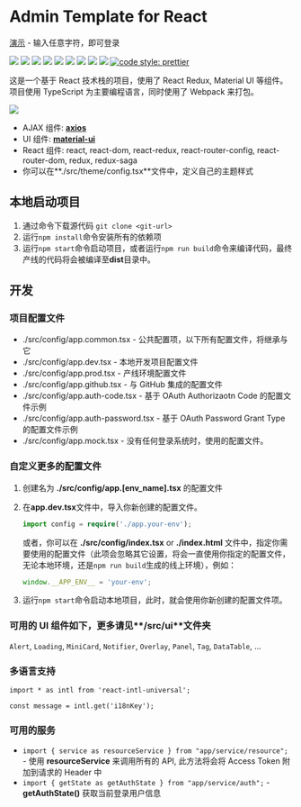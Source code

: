 # Admin Template for React

[演示](https://admin-react.bndy.net/) - 输入任意字符，即可登录

![](https://github.com/bndynet/admin-template-for-react/workflows/CI/badge.svg)
![](https://img.shields.io/badge/Language-TypeScript-blue.svg)
![](https://img.shields.io/badge/Language-SCSS-blue.svg)
![](https://img.shields.io/badge/React-16.3-brightgreen.svg?logo=react)
![](https://img.shields.io/badge/React-Redux-brightgreen.svg?logo=react)
![](https://img.shields.io/badge/React-react--router--config-brightgreen.svg?logo=react)
![](https://img.shields.io/badge/React-react--intl-brightgreen.svg?logo=react)
![](https://img.shields.io/badge/React-connected--react--router-brightgreen.svg?logo=react)
![](https://img.shields.io/badge/React-Redux%20Saga-brightgreen.svg?logo=react)
[![code style: prettier](https://img.shields.io/badge/Code_Style-Prettier-ff69b4.svg)](https://github.com/prettier/prettier)

这是一个基于 React 技术栈的项目，使用了 React Redux, Material UI 等组件。项目使用 TypeScript 为主要编程语言，同时使用了 Webpack 来打包。

![](https://raw.githubusercontent.com/bndynet/admin-template-for-react/master/docs/images/admin-home.png)

- AJAX 组件: **[axios](https://github.com/axios/axios)**
- UI 组件: **[material-ui](https://material-ui.com/)**
- React 组件: react, react-dom, react-redux, react-router-config, react-router-dom, redux, redux-saga
- 你可以在**./src/theme/config.tsx**文件中，定义自己的主题样式

## 本地启动项目

1. 通过命令下载源代码 `git clone <git-url>`
2. 运行`npm install`命令安装所有的依赖项
3. 运行`npm start`命令启动项目，或者运行`npm run build`命令来编译代码，最终产线的代码将会被编译至**dist**目录中。

## 开发

### 项目配置文件

- ./src/config/app.common.tsx - 公共配置项，以下所有配置文件，将继承与它
- ./src/config/app.dev.tsx - 本地开发项目配置文件
- ./src/config/app.prod.tsx - 产线环境配置文件
- ./src/config/app.github.tsx - 与 GitHub 集成的配置文件
- ./src/config/app.auth-code.tsx - 基于 OAuth Authorizaotn Code 的配置文件示例
- ./src/config/app.auth-password.tsx - 基于 OAuth Password Grant Type 的配置文件示例
- ./src/config/app.mock.tsx - 没有任何登录系统时，使用的配置文件。

### 自定义更多的配置文件

1. 创建名为 **./src/config/app.[env_name].tsx** 的配置文件

2. 在**app.dev.tsx**文件中，导入你新创建的配置文件。

    ```ts
    import config = require('./app.your-env');
    ```

    或者，你可以在 **./src/config/index.tsx** or **./index.html** 文件中，指定你需要使用的配置文件（此项会忽略其它设置，将会一直使用你指定的配置文件，无论本地环境，还是`npm run build`生成的线上环境），例如：

    ```ts
    window.__APP_ENV__ = 'your-env';
    ```

3. 运行`npm start`命令启动本地项目，此时，就会使用你新创建的配置文件项。

### 可用的 UI 组件如下，更多请见**/src/ui**文件夹

`Alert`, `Loading`, `MiniCard`, `Notifier`, `Overlay`, `Panel`, `Tag`, `DataTable`, ...

### 多语言支持

```tsx
import * as intl from 'react-intl-universal';

const message = intl.get('i18nKey');
```

### 可用的服务

- `import { service as resourceService } from "app/service/resource";` - 使用 **resourceService** 来调用所有的 API, 此方法将会将 Access Token 附加到请求的 Header 中
- `import { getState as getAuthState } from "app/service/auth";` - **getAuthState()** 获取当前登录用户信息

